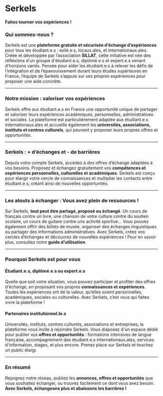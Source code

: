 # Serkels

**Faites tourner vos expériences !**

### Qui sommes-nous ?

Serkels est une **plateforme gratuite et sécurisée d’échange d’expériences** pour tous les étudiant.e.s : exilé.e.s, locaux.ales, et internationaux.ales.  
Créée et développée par l’association **SILLAT**, cette initiative est née des réflexions d'un groupe d'étudiant.e.s, diplômé.e.s et expert.e.s venant d’horizons variés. Pensée pour aider les étudiant.e.s à relever les défis de l’intégration et de l’épanouissement durant leurs études supérieures en France, l’équipe de Serkels s’appuie sur ses propres expériences pour proposer une aide concrète.

---

### Notre mission : valoriser vos expériences

Serkels offre aux étudiant.e.s en France une opportunité unique de partager et valoriser leurs expériences académiques, personnelles, administratives et sociales. La plateforme est particulièrement adaptée aux étudiant.e.s internationaux.ales et accueille également les **universités, associations, instituts et centres culturels**, qui peuvent y proposer leurs propres offres et opportunités.

---

### Serkels : + d’échanges et - de barrières

Depuis votre compte Serkels, accédez à des offres d’échange adaptées à vos besoins. Proposez et échangez gratuitement vos **compétences et expériences personnelles, culturelles et académiques**. Serkels est conçu pour élargir votre cercle de connaissances et multiplier les contacts entre étudiant.e.s, créant ainsi de nouvelles opportunités.

---

### Les atouts à échanger : Vous avez plein de ressources !

Sur Serkels, **tout peut être partagé, proposé ou échangé**. Un cours de français contre un livre, une chanson de votre culture contre du soutien scolaire, un cours de guitare contre une activité sportive… Vous pouvez également offrir des billets de musée, organiser des échanges linguistiques ou partager des informations administratives. Avec Serkels, créez vos cercles d’échanges et découvrez de nouvelles expériences ! Pour en savoir plus, consultez notre **guide d’utilisation**.

---

### Pourquoi Serkels est pour vous

#### Étudiant.e.s, diplômé.e.s ou expert.e.s

Quelle que soit votre situation, vous pouvez participer et profiter des offres d'échange, en proposant vos propres **connaissances et expériences**. Toutes les expériences ont de la valeur, qu’elles soient personnelles, académiques, sociales ou culturelles. Avec Serkels, c’est vous qui faites vivre la plateforme !

#### Partenaires institutionnel.le.s

Universités, instituts, centres culturels, associations et entreprises, la plateforme vous invite à rejoindre Serkels. Vous disposez d'un espace dédié pour publier vos **offres et opportunités** : formations intensives de langue française, accompagnement des étudiant.e.s internationaux.ales, services d'information, stages, et plus encore. Prenez place sur Serkels et touchez un public élargi.

---

### En résumé

Rejoignez notre réseau, publiez les **annonces, offres et opportunités** que vous souhaitez échanger, ou trouvez facilement ce dont vous avez besoin.  
**Avec Serkels, échangeons plus et abaissons les barrières !**
